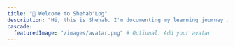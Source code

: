 ```yaml
---
title: "👋 Welcome to Shehab'Log"
description: "Hi, this is Shehab. I'm documenting my learning journey in this blog."
cascade:
  featuredImage: "/images/avatar.png" # Optional: Add your avatar
---
```

